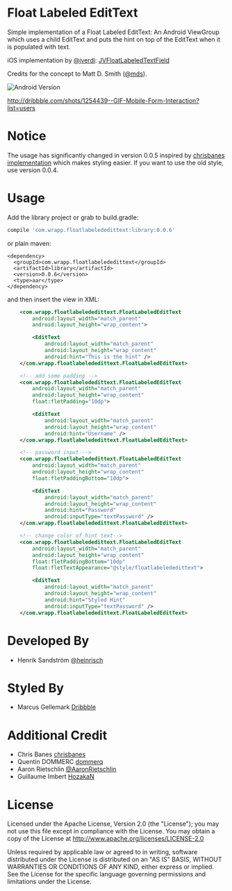 Float Labeled EditText
==============

Simple implementation of a Float Labeled EditText: An Android ViewGroup which uses a child EditText and puts the hint on top of the EditText when it is populated with text.

iOS implementation by [@jverdi](http://www.twitter.com/jverdi): [JVFloatLabeledTextField](https://github.com/jverdi/JVFloatLabeledTextField) 

Credits for the concept to Matt D. Smith ([@mds](http://www.twitter.com/mds)).

![Android Version](http://i.imgur.com/ucRd1jm.gif)

http://dribbble.com/shots/1254439--GIF-Mobile-Form-Interaction?list=users

Notice
==============

The usage has significantly changed in version 0.0.5 inspired by [chrisbanes](https://github.com/chrisbanes) [implementation](https://gist.github.com/chrisbanes/11247418) which makes styling easier. If you want to use the old style, use version 0.0.4.


Usage
=====

Add the library project or grab to build.gradle:
```groovy
compile 'com.wrapp.floatlabelededittext:library:0.0.6'
```
or plain maven:
```maven
<dependency>
  <groupId>com.wrapp.floatlabelededittext</groupId>
  <artifactId>library</artifactId>
  <version>0.0.6</version>
  <type>aar</type>
</dependency>
```
and then insert the view in XML:

```xml
    <com.wrapp.floatlabelededittext.FloatLabeledEditText
        android:layout_width="match_parent"
        android:layout_height="wrap_content">

        <EditText
            android:layout_width="match_parent"
            android:layout_height="wrap_content"
            android:hint="This is the hint" />
    </com.wrapp.floatlabelededittext.FloatLabeledEditText>

    <!-- add some padding -->
    <com.wrapp.floatlabelededittext.FloatLabeledEditText
        android:layout_width="match_parent"
        android:layout_height="wrap_content"
        float:fletPadding="10dp">

        <EditText
            android:layout_width="match_parent"
            android:layout_height="wrap_content"
            android:hint="Username" />
    </com.wrapp.floatlabelededittext.FloatLabeledEditText>

    <!-- password input -->
    <com.wrapp.floatlabelededittext.FloatLabeledEditText
        android:layout_width="match_parent"
        android:layout_height="wrap_content"
        float:fletPaddingBottom="10dp">

        <EditText
            android:layout_width="match_parent"
            android:layout_height="wrap_content"
            android:hint="Password"
            android:inputType="textPassword" />
    </com.wrapp.floatlabelededittext.FloatLabeledEditText>

    <!-- change color of hint text-->
    <com.wrapp.floatlabelededittext.FloatLabeledEditText
        android:layout_width="match_parent"
        android:layout_height="wrap_content"
        float:fletPaddingBottom="10dp"
        float:fletTextAppearance="@style/floatlabelededittext">

        <EditText
            android:layout_width="match_parent"
            android:layout_height="wrap_content"
            android:hint="Styled Hint"
            android:inputType="textPassword" />
    </com.wrapp.floatlabelededittext.FloatLabeledEditText>
```
Developed By
============

* Henrik Sandström [@heinrisch](https://twitter.com/Heinrisch)

Styled By
=========

* Marcus Gellemark [Dribbble](http://dribbble.com/Gellermark)

Additional Credit
=================

* Chris Banes [chrisbanes](https://github.com/chrisbanes)
* Quentin DOMMERC [dommerq](https://github.com/dommerq)
* Aaron Rietschlin [@AaronRietschlin](https://twitter.com/AaronRietschlin)
* Guillaume Imbert [HozakaN](https://github.com/HozakaN)



License
=======
Licensed under the Apache License, Version 2.0 (the "License");
you may not use this file except in compliance with the License.
You may obtain a copy of the License at
http://www.apache.org/licenses/LICENSE-2.0

Unless required by applicable law or agreed to in writing, software
distributed under the License is distributed on an "AS IS" BASIS,
WITHOUT WARRANTIES OR CONDITIONS OF ANY KIND, either express or implied.
See the License for the specific language governing permissions and
limitations under the License.
